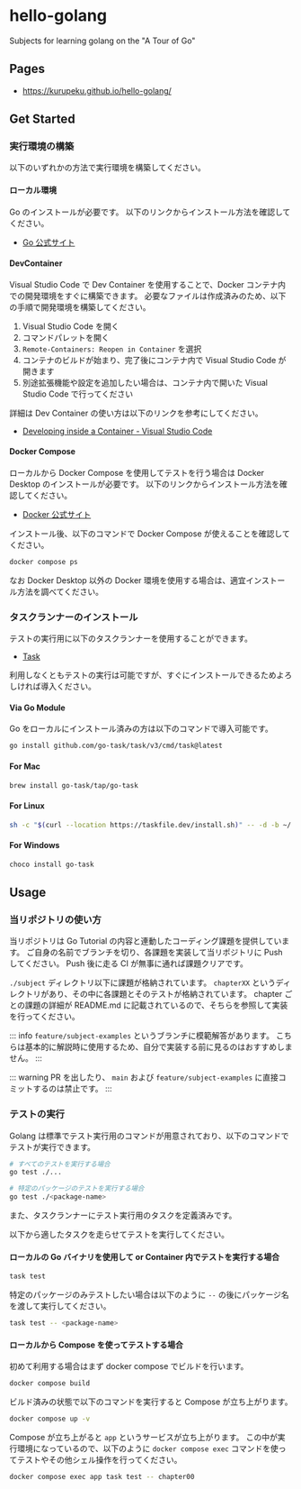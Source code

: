 # hello-golang

Subjects for learning golang on the "A Tour of Go"

## Pages

- https://kurupeku.github.io/hello-golang/

## Get Started

### 実行環境の構築

以下のいずれかの方法で実行環境を構築してください。

#### ローカル環境

Go のインストールが必要です。
以下のリンクからインストール方法を確認してください。

- [Go 公式サイト](https://golang.org/doc/install)

#### DevContainer

Visual Studio Code で Dev Container を使用することで、Docker コンテナ内での開発環境をすぐに構築できます。
必要なファイルは作成済みのため、以下の手順で開発環境を構築してください。

1. Visual Studio Code を開く
2. コマンドパレットを開く
3. `Remote-Containers: Reopen in Container` を選択
4. コンテナのビルドが始まり、完了後にコンテナ内で Visual Studio Code が開きます
5. 別途拡張機能や設定を追加したい場合は、コンテナ内で開いた Visual Studio Code で行ってください

詳細は Dev Container の使い方は以下のリンクを参考にしてください。

- [Developing inside a Container - Visual Studio Code](https://code.visualstudio.com/docs/devcontainers/containers)

#### Docker Compose

ローカルから Docker Compose を使用してテストを行う場合は Docker Desktop のインストールが必要です。
以下のリンクからインストール方法を確認してください。

- [Docker 公式サイト](https://docs.docker.com/get-docker/)

インストール後、以下のコマンドで Docker Compose が使えることを確認してください。

```bash
docker compose ps
```

なお Docker Desktop 以外の Docker 環境を使用する場合は、適宜インストール方法を調べてください。

### タスクランナーのインストール

テストの実行用に以下のタスクランナーを使用することができます。

- [Task](https://taskfile.dev/)

利用しなくともテストの実行は可能ですが、すぐにインストールできるためよろしければ導入ください。

#### Via Go Module

Go をローカルにインストール済みの方は以下のコマンドで導入可能です。

```bash
go install github.com/go-task/task/v3/cmd/task@latest
```

#### For Mac

```bash
brew install go-task/tap/go-task
```

#### For Linux

```bash
sh -c "$(curl --location https://taskfile.dev/install.sh)" -- -d -b ~/.local/bin
```

#### For Windows

```bash
choco install go-task
```

## Usage

### 当リポジトリの使い方

当リポジトリは Go Tutorial の内容と連動したコーディング課題を提供しています。
ご自身の名前でブランチを切り、各課題を実装して当リポジトリに Push してください。
Push 後に走る CI が無事に通れば課題クリアです。

`./subject` ディレクトリ以下に課題が格納されています。
`chapterXX` というディレクトリがあり、その中に各課題とそのテストが格納されています。
chapter ごとの課題の詳細が README.md に記載されているので、そちらを参照して実装を行ってください。

::: info
`feature/subject-examples` というブランチに模範解答があります。
こちらは基本的に解説時に使用するため、自分で実装する前に見るのはおすすめしません。
:::

::: warning
PR を出したり、 `main` および `feature/subject-examples` に直接コミットするのは禁止です。
:::

### テストの実行

Golang は標準でテスト実行用のコマンドが用意されており、以下のコマンドでテストが実行できます。

```bash
# すべてのテストを実行する場合
go test ./...

# 特定のパッケージのテストを実行する場合
go test ./<package-name>
```

また、タスクランナーにテスト実行用のタスクを定義済みです。

以下から適したタスクを走らせてテストを実行してください。

#### ローカルの Go バイナリを使用して or Container 内でテストを実行する場合

```bash
task test
```

特定のパッケージのみテストしたい場合は以下のように `--` の後にパッケージ名を渡して実行してください。

```bash
task test -- <package-name>
```

#### ローカルから Compose を使ってテストする場合

初めて利用する場合はまず docker compose でビルドを行います。

```bash
docker compose build
```

ビルド済みの状態で以下のコマンドを実行すると Compose が立ち上がります。

```bash
docker compose up -v
```

Compose が立ち上がると `app` というサービスが立ち上がります。
この中が実行環境になっているので、以下のように `docker compose exec` コマンドを使ってテストやその他シェル操作を行ってください。

```bash
docker compose exec app task test -- chapter00
```
